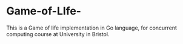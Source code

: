 # Game-of-LIfe-

This is a Game of life implementation in Go language, for concurrent computing course at University in Bristol.
